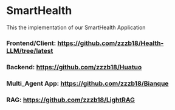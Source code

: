 # SmartHealth
This the implementation of our SmartHealth Application


### Frontend/Client: https://github.com/zzzb18/Health-LLM/tree/latest
### Backend: https://github.com/zzzb18/Huatuo
### Multi_Agent App: https://github.com/zzzb18/Bianque
### RAG: https://github.com/zzzb18/LightRAG

